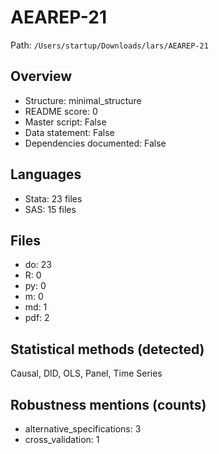 # AEAREP-21

Path: `/Users/startup/Downloads/lars/AEAREP-21`

## Overview
- Structure: minimal_structure
- README score: 0
- Master script: False
- Data statement: False
- Dependencies documented: False

## Languages
- Stata: 23 files
- SAS: 15 files

## Files
- do: 23
- R: 0
- py: 0
- m: 0
- md: 1
- pdf: 2

## Statistical methods (detected)
Causal, DID, OLS, Panel, Time Series

## Robustness mentions (counts)
- alternative_specifications: 3
- cross_validation: 1